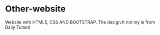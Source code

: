 # Other-website
Website with HTML5, CSS AND BOOTSTRAP.
The design It not my is from Daily Tuiton!



